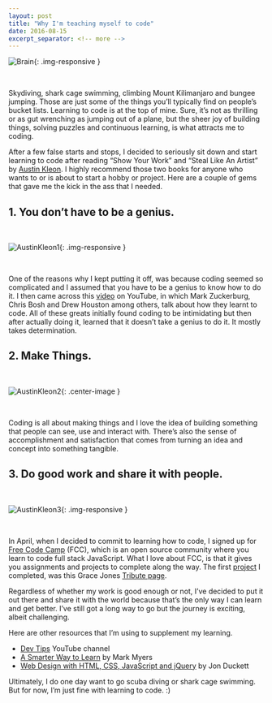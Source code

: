 ```yaml
---
layout: post
title: "Why I'm teaching myself to code"
date: 2016-08-15
excerpt_separator: <!-- more -->
---
```

![Brain]({{site.baseurl}}/images/brain.jpg){: .img-responsive }

<br>

Skydiving, shark cage swimming, climbing Mount Kilimanjaro and bungee jumping. Those are just some of the things you’ll typically find on people’s bucket lists. Learning to code is at the top of mine. Sure, it’s not as thrilling or as gut wrenching as jumping out of a plane, but the sheer joy of building things, solving puzzles and continuous learning, is what attracts me to coding. <!-- more -->

After a few false starts and stops, I decided to seriously sit down and start learning to code after reading “Show Your Work” and “Steal Like An Artist” by [Austin Kleon](http://austinkleon.com/steal/). I highly recommend those two books for anyone who wants to or is about to start a hobby or project. Here are a couple of gems that gave me the kick in the ass that I needed.

## 1. You don’t have to be a genius.

<br>

![AustinKleon1]({{site.baseurl}}/images/austin.jpeg){: .img-responsive }

<br>

One of the reasons why I kept putting it off, was because coding seemed so complicated and I assumed that you have to be a genius to know how to do it. I then came across this [video](https://medium.com/@william_ruz/why-im-teaching-myself-to-code-fa64a58bb190#.m2t7i5qw1) on YouTube, in which Mark Zuckerburg, Chris Bosh and Drew Houston among others, talk about how they learnt to code. All of these greats initially found coding to be intimidating but then after actually doing it, learned that it doesn’t take a genius to do it. It mostly takes determination.

## 2. Make Things.

<br>

![AustinKleon2](https://cdn-images-1.medium.com/max/800/1*ZcKqi-As0hKjlkAt4m3Lgw.gif){: .center-image }

<br>

Coding is all about making things and I love the idea of building something that people can see, use and interact with. There’s also the sense of accomplishment and satisfaction that comes from turning an idea and concept into something tangible.

## 3. Do good work and share it with people.

<br>

![AustinKleon3]({{site.baseurl}}/images/share.jpeg){: .img-responsive }

<br>

In April, when I decided to commit to learning how to code, I signed up for [Free Code Camp](https://www.freecodecamp.com/) (FCC), which is an open source community where you learn to code full stack JavaScript. What I love about FCC, is that it gives you assignments and projects to complete along the way. The first [project](https://www.freecodecamp.com/challenges/build-a-tribute-page) I completed, was this Grace Jones [Tribute page](https://codepen.io/willruz/full/NNopyJ/).

Regardless of whether my work is good enough or not, I’ve decided to put it out there and share it with the world because that’s the only way I can learn and get better. I’ve still got a long way to go but the journey is exciting, albeit challenging.

Here are other resources that I’m using to supplement my learning.

 - [Dev Tips](https://www.youtube.com/channel/UCyIe-61Y8C4_o-zZCtO4ETQ) YouTube channel
 - [A Smarter Way to Learn](https://www.amazon.com/Mark-Myers/e/B00HNW14T4/ref=dp_byline_cont_ebooks_1) by Mark Myers
 - [Web Design with HTML, CSS, JavaScript and jQuery](https://www.amazon.com/Web-Design-HTML-JavaScript-jQuery/dp/1118907442/ref=asap_bc?ie=UTF8) by Jon Duckett

Ultimately, I do one day want to go scuba diving or shark cage swimming. But for now, I’m just fine with learning to code. :)
